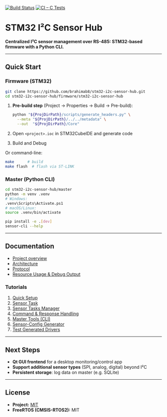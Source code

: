 [![Build Status](https://github.com/brahimab8/stm32-i2c-sensor-hub/actions/workflows/ci.yml/badge.svg)](https://github.com/brahimab8/stm32-i2c-sensor-hub/actions)
[![CI – C Tests](https://github.com/brahimab8/stm32-i2c-sensor-hub/actions/workflows/ci.yml/badge.svg)](https://github.com/brahimab8/stm32-i2c-sensor-hub/actions/workflows/ci.yml)

# STM32 I²C Sensor Hub

**Centralized I²C sensor management over RS-485: STM32-based firmware with a Python CLI.**

---

## Quick Start

### Firmware (STM32)

```bash
git clone https://github.com/brahimab8/stm32-i2c-sensor-hub.git
cd stm32-i2c-sensor-hub/firmware/stm32-i2c-sensor-hub
```

1. **Pre-build step** (Project → Properties → Build → Pre-build):

   ```bash
   python "${ProjDirPath}/scripts/generate_headers.py" \
     --meta "${ProjDirPath}/../../metadata" \
     --out  "${ProjDirPath}/Core"
   ```
2. Open `<project>.ioc` in STM32CubeIDE and generate code
3. Build and Debug

Or command-line:

```bash
make      # build
make flash  # flash via ST-LINK
```

### Master (Python CLI)

```bash
cd stm32-i2c-sensor-hub/master
python -m venv .venv
# Windows:
.venv\Scripts\Activate.ps1
# macOS/Linux:
source .venv/bin/activate

pip install -e .[dev]
sensor-cli --help
```

---

## Documentation

* [Project overview](docs/project-overview.md)  
* [Architecture](docs/architecture.md)  
* [Protocol](docs/protocol.md)  
* [Resource Usage & Debug Output](docs/resource-usage.md)  

### Tutorials
1. [Quick Setup](docs/01-setup.md)  
2. [Sensor Task](docs/02-sensor-task.md)  
3. [Sensor Tasks Manager](docs/03-sensor-manager.md)  
4. [Command & Response Handling](docs/04-command-handling.md)  
5. [Master Tools (CLI)](docs/05-master-tools.md)  
6. [Sensor-Config Generator](docs/06-sensor-config-generator.md)  
7. [Test Generated Drivers](docs/07-test-generated-drivers.md)  

---

## Next Steps

- **Qt GUI frontend** for a desktop monitoring/control app  
- **Support additional sensor types** (SPI, analog, digital) beyond I²C  
- **Persistent storage**: log data on master (e.g. SQLite)  

---

## License

* **Project:** [MIT](LICENSE)
* **FreeRTOS (CMSIS-RTOS2):** MIT

```


